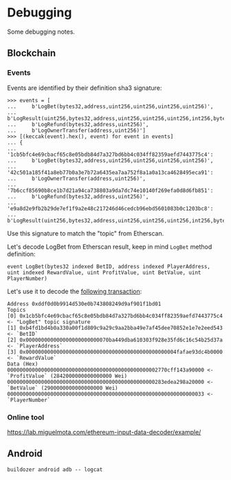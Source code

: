 # Debugging

Some debugging notes.

## Blockchain
### Events
Events are identified by their definition sha3 signature:
```
>>> events = [
...     b'LogBet(bytes32,address,uint256,uint256,uint256,uint256)',
...     b'LogResult(uint256,bytes32,address,uint256,uint256,uint256,int256,bytes32,uint256)',
...     b'LogRefund(bytes32,address,uint256)',
...     b'LogOwnerTransfer(address,uint256)']
>>> [(keccak(event).hex(), event) for event in events]
... {
... '1cb5bfc4e69cbacf65c8e05bdb84d7a327bd6bb4c034ff82359aefd7443775c4':
...     b'LogBet(bytes32,address,uint256,uint256,uint256,uint256)',
... '42c501a185f41a8eb77b0a3e7b72a6435ea7aa752f8a1a0a13ca4628495eca91':
...     b'LogOwnerTransfer(address,uint256)',
... '7b6ccf85690b8ce1b7d21a94ca738803a9da7dc74e10140f269efa0d8d6fb851':
...     b'LogRefund(bytes32,address,uint256)',
... 'e9a8d2e9fb2b29de7ef1f9a2e48c217246d46cedcb96ebd5601083b0c1203bc8':
...     b'LogResult(uint256,bytes32,address,uint256,uint256,uint256,int256,bytes32,uint256)'}
```
Use this signature to match the "topic" from Etherscan.

Let's decode LogBet from Etherscan result, keep in mind `LogBet` method definition:
```
event LogBet(bytes32 indexed BetID, address indexed PlayerAddress, uint indexed RewardValue, uint ProfitValue, uint BetValue, uint PlayerNumber)
```
Let's use it to decode the [following transaction](https://etherscan.io/tx/0xd63a4e50dce5232eba4b77b4f9a5fd5d4322633036fe0c015e51ed24dfc2c451#eventlog):
```
Address 0xddf0d0b9914d530e0b743808249d9af901f1bd01
Topics
[0] 0x1cb5bfc4e69cbacf65c8e05bdb84d7a327bd6bb4c034ff82359aefd7443775c4 <- "LogBet" topic signature
[1] 0xb4fd1bd4b0a330a00f1d809c9a29c9aa2bba49e7af45dee70852e1e7e2eed543 <- `BetID`
[2] 0x000000000000000000000000070ba449dba610303f928e35fd6c16c54b25d37a <- `PlayerAddress`
[3] 0x0000000000000000000000000000000000000000000000004fafae93dc4b0000 <- `RewardValue`
Data (Hex)
0000000000000000000000000000000000000000000000002770cff143a90000 <- `ProfitValue` (2842000000000000000 Wei)
000000000000000000000000000000000000000000000000283edea298a20000 <- `BetValue` (2900000000000000000 Wei)
0000000000000000000000000000000000000000000000000000000000000033 <- `PlayerNumber`
```

### Online tool
https://lab.miguelmota.com/ethereum-input-data-decoder/example/

## Android
```
buildozer android adb -- logcat
```
